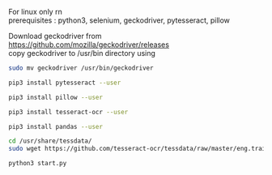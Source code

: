 For linux only rn \
prerequisites : python3, selenium, geckodriver, pytesseract, pillow

Download geckodriver from https://github.com/mozilla/geckodriver/releases \
copy geckodriver to /usr/bin directory using
```sh
sudo mv geckodriver /usr/bin/geckodriver
```
```sh
pip3 install pytesseract --user
```
```sh
pip3 install pillow --user
```
```sh
pip3 install tesseract-ocr --user
```
```sh
pip3 install pandas --user
```
```sh
cd /usr/share/tessdata/
sudo wget https://github.com/tesseract-ocr/tessdata/raw/master/eng.traineddata
```
```sh
python3 start.py
```
